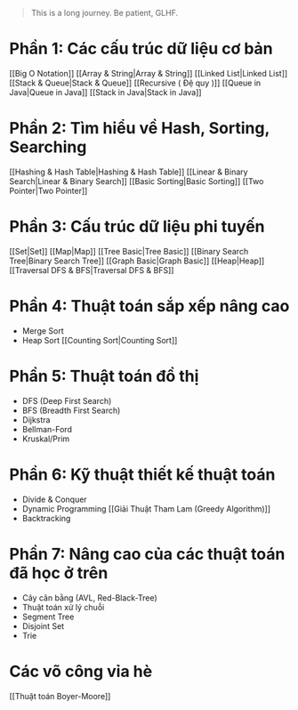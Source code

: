 > This is a long journey. Be patient, GLHF.
# Phần 1: Các cấu trúc dữ liệu cơ bản
[[Big O Notation]]
[[Array & String|Array & String]]
[[Linked List|Linked List]]
[[Stack & Queue|Stack & Queue]]
[[Recursive ( Đệ quy )]]
[[Queue in Java|Queue in Java]]
[[Stack in Java|Stack in Java]]
# Phần 2: Tìm hiểu về Hash, Sorting, Searching
[[Hashing & Hash Table|Hashing & Hash Table]]
[[Linear & Binary Search|Linear & Binary Search]]
[[Basic Sorting|Basic Sorting]]
[[Two Pointer|Two Pointer]]
# Phần 3: Cấu trúc dữ liệu phi tuyến
[[Set|Set]]
[[Map|Map]]
[[Tree Basic|Tree Basic]]
[[Binary Search Tree|Binary Search Tree]]
[[Graph Basic|Graph Basic]]
[[Heap|Heap]]
[[Traversal DFS & BFS|Traversal DFS & BFS]]
# Phần 4: Thuật toán sắp xếp nâng cao
- Merge Sort
- Heap Sort
[[Counting Sort|Counting Sort]]
# Phần 5: Thuật toán đồ thị
- DFS (Deep First Search)
- BFS (Breadth First Search)
- Dijkstra
- Bellman-Ford
- Kruskal/Prim
# Phần 6: Kỹ thuật thiết kế thuật toán
- Divide & Conquer
- Dynamic Programming
[[Giải Thuật Tham Lam (Greedy Algorithm)]]
- Backtracking
# Phần 7: Nâng cao của các thuật toán đã học ở trên
- Cây cân bằng (AVL, Red-Black-Tree)
- Thuật toán xử lý chuỗi
- Segment Tree
- Disjoint Set
- Trie
# Các võ công vỉa hè
[[Thuật toán Boyer-Moore]]